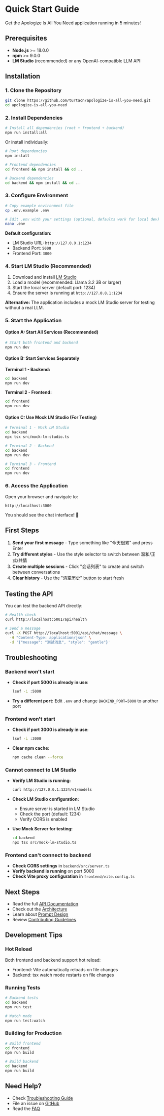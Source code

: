 # Quick Start Guide

Get the Apologize Is All You Need application running in 5 minutes!

## Prerequisites

- **Node.js** >= 18.0.0
- **npm** >= 9.0.0
- **LM Studio** (recommended) or any OpenAI-compatible LLM API

## Installation

### 1. Clone the Repository

```bash
git clone https://github.com/turtacn/apologize-is-all-you-need.git
cd apologize-is-all-you-need
```

### 2. Install Dependencies

```bash
# Install all dependencies (root + frontend + backend)
npm run install:all
```

Or install individually:

```bash
# Root dependencies
npm install

# Frontend dependencies
cd frontend && npm install && cd ..

# Backend dependencies
cd backend && npm install && cd ..
```

### 3. Configure Environment

```bash
# Copy example environment file
cp .env.example .env

# Edit .env with your settings (optional, defaults work for local dev)
nano .env
```

**Default configuration:**
- LM Studio URL: `http://127.0.0.1:1234`
- Backend Port: `5000`
- Frontend Port: `3000`

### 4. Start LM Studio (Recommended)

1. Download and install [LM Studio](https://lmstudio.ai/)
2. Load a model (recommended: Llama 3.2 3B or larger)
3. Start the local server (default port: 1234)
4. Ensure the server is running at `http://127.0.0.1:1234`

**Alternative:** The application includes a mock LM Studio server for testing without a real LLM.

### 5. Start the Application

#### Option A: Start All Services (Recommended)

```bash
# Start both frontend and backend
npm run dev
```

#### Option B: Start Services Separately

**Terminal 1 - Backend:**
```bash
cd backend
npm run dev
```

**Terminal 2 - Frontend:**
```bash
cd frontend
npm run dev
```

#### Option C: Use Mock LM Studio (For Testing)

```bash
# Terminal 1 - Mock LM Studio
cd backend
npx tsx src/mock-lm-studio.ts

# Terminal 2 - Backend
cd backend
npm run dev

# Terminal 3 - Frontend
cd frontend
npm run dev
```

### 6. Access the Application

Open your browser and navigate to:

```
http://localhost:3000
```

You should see the chat interface! 🎉

## First Steps

1. **Send your first message** - Type something like "今天很累" and press Enter
2. **Try different styles** - Use the style selector to switch between 温和/正式/共情
3. **Create multiple sessions** - Click "会话列表" to create and switch between conversations
4. **Clear history** - Use the "清空历史" button to start fresh

## Testing the API

You can test the backend API directly:

```bash
# Health check
curl http://localhost:5001/api/health

# Send a message
curl -X POST http://localhost:5001/api/chat/message \
  -H "Content-Type: application/json" \
  -d '{"message": "测试消息", "style": "gentle"}'
```

## Troubleshooting

### Backend won't start

- **Check if port 5000 is already in use:**
  ```bash
  lsof -i :5000
  ```

- **Try a different port:**
  Edit `.env` and change `BACKEND_PORT=5000` to another port

### Frontend won't start

- **Check if port 3000 is already in use:**
  ```bash
  lsof -i :3000
  ```

- **Clear npm cache:**
  ```bash
  npm cache clean --force
  ```

### Cannot connect to LM Studio

- **Verify LM Studio is running:**
  ```bash
  curl http://127.0.0.1:1234/v1/models
  ```

- **Check LM Studio configuration:**
  - Ensure server is started in LM Studio
  - Check the port (default: 1234)
  - Verify CORS is enabled

- **Use Mock Server for testing:**
  ```bash
  cd backend
  npx tsx src/mock-lm-studio.ts
  ```

### Frontend can't connect to backend

- **Check CORS settings** in `backend/src/server.ts`
- **Verify backend is running** on port 5000
- **Check Vite proxy configuration** in `frontend/vite.config.ts`

## Next Steps

- Read the full [API Documentation](./API.md)
- Check out the [Architecture](./ARCHITECTURE.md)
- Learn about [Prompt Design](./PROMPT_DESIGN.md)
- Review [Contributing Guidelines](./CONTRIBUTING.md)

## Development Tips

### Hot Reload

Both frontend and backend support hot reload:
- Frontend: Vite automatically reloads on file changes
- Backend: tsx watch mode restarts on file changes

### Running Tests

```bash
# Backend tests
cd backend
npm run test

# Watch mode
npm run test:watch
```

### Building for Production

```bash
# Build frontend
cd frontend
npm run build

# Build backend
cd backend
npm run build
```

## Need Help?

- Check [Troubleshooting Guide](./TROUBLESHOOTING.md)
- File an issue on [GitHub](https://github.com/turtacn/apologize-is-all-you-need/issues)
- Read the [FAQ](./FAQ.md)
